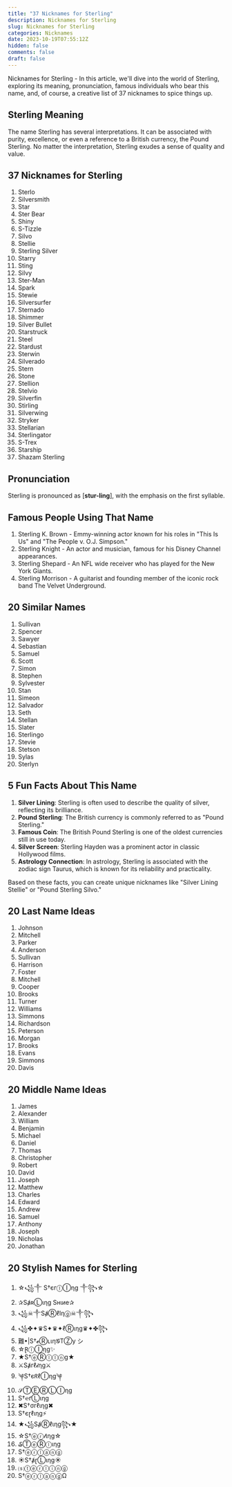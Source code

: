 ```yaml
---
title: "37 Nicknames for Sterling"
description: Nicknames for Sterling
slug: Nicknames for Sterling
categories: Nicknames
date: 2023-10-19T07:55:12Z
hidden: false
comments: false
draft: false
---
```


Nicknames for Sterling - In this article, we'll dive into the world of Sterling, exploring its meaning, pronunciation, famous individuals who bear this name, and, of course, a creative list of 37 nicknames to spice things up.

## Sterling Meaning

The name Sterling has several interpretations. It can be associated with purity, excellence, or even a reference to a British currency, the Pound Sterling. No matter the interpretation, Sterling exudes a sense of quality and value.

## 37 Nicknames for Sterling

1. Sterlo
2. Silversmith
3. Star
4. Ster Bear
5. Shiny
6. S-Tizzle
7. Silvo
8. Stellie
9. Sterling Silver
10. Starry
11. Sting
12. Silvy
13. Ster-Man
14. Spark
15. Stewie
16. Silversurfer
17. Sternado
18. Shimmer
19. Silver Bullet
20. Starstruck
21. Steel
22. Stardust
23. Sterwin
24. Silverado
25. Stern
26. Stone
27. Stellion
28. Stelvio
29. Silverfin
30. Stirling
31. Silverwing
32. Stryker
33. Stellarian
34. Sterlingator
35. S-Trex
36. Starship
37. Shazam Sterling

## Pronunciation

Sterling is pronounced as [**stur-ling**], with the emphasis on the first syllable.

## Famous People Using That Name

1. Sterling K. Brown - Emmy-winning actor known for his roles in "This Is Us" and "The People v. O.J. Simpson."
2. Sterling Knight - An actor and musician, famous for his Disney Channel appearances.
3. Sterling Shepard - An NFL wide receiver who has played for the New York Giants.
4. Sterling Morrison - A guitarist and founding member of the iconic rock band The Velvet Underground.

## 20 Similar Names

1. Sullivan
2. Spencer
3. Sawyer
4. Sebastian
5. Samuel
6. Scott
7. Simon
8. Stephen
9. Sylvester
10. Stan
11. Simeon
12. Salvador
13. Seth
14. Stellan
15. Slater
16. Sterlingo
17. Stevie
18. Stetson
19. Sylas
20. Sterlyn

## 5 Fun Facts About This Name

1. **Silver Lining**: Sterling is often used to describe the quality of silver, reflecting its brilliance.
2. **Pound Sterling**: The British currency is commonly referred to as "Pound Sterling."
3. **Famous Coin**: The British Pound Sterling is one of the oldest currencies still in use today.
4. **Silver Screen**: Sterling Hayden was a prominent actor in classic Hollywood films.
5. **Astrology Connection**: In astrology, Sterling is associated with the zodiac sign Taurus, which is known for its reliability and practicality.

Based on these facts, you can create unique nicknames like "Silver Lining Stellie" or "Pound Sterling Silvo."

## 20 Last Name Ideas

1. Johnson
2. Mitchell
3. Parker
4. Anderson
5. Sullivan
6. Harrison
7. Foster
8. Mitchell
9. Cooper
10. Brooks
11. Turner
12. Williams
13. Simmons
14. Richardson
15. Peterson
16. Morgan
17. Brooks
18. Evans
19. Simmons
20. Davis

## 20 Middle Name Ideas

1. James
2. Alexander
3. William
4. Benjamin
5. Michael
6. Daniel
7. Thomas
8. Christopher
9. Robert
10. David
11. Joseph
12. Matthew
13. Charles
14. Edward
15. Andrew
16. Samuel
17. Anthony
18. Joseph
19. Nicholas
20. Jonathan

## 20 Stylish Names for Sterling

1. ☆꧁༒ S†єгⓛⒾηg ༒꧂☆
2. ✰SⱥʀⓁιηg Sнιиe✰
3. ꧁☠︎༒SⱥⓇℓIηⓖ☠︎༒꧂
4. ꧁✤✦♛S✦♛✦ℓⓇιηg♛✦✤꧂
5. 難•|S†𝓮Ⓡʟιη𝓖TⓏу シ︎
6. ☆ⱤⓛⒾηg✨
7. ★S†ⓔⓇⓛⓛⓝg★
8. ⚔︎Sⱥгℓ𝓲ηg⚔︎
9. ༆S†єᖇℓⒾηg༆
10. 𝒮ⓉⒺⓇⓁⒾηg
11. S†℮ґⓁιηg
12. ✖S†σгℓιηg✖
13. S†єɽℓιηg⚡
14. ★꧁SⱥⓇℓιηg꧂★
15. ☆S†ⓔⓡ𝓁ιηg☆
16. ₷ⓉⓔⓇⓛιηg
17. S†ⓔⓡⓛⓐⓝⓖ
18. ☀S†ⱥɽⓁιηg☀
19. ⒮ⓣⓔⓡⓛⓘⓝⓖ
20. S†ⓔⓡⓛⓐⓝⓖΩ